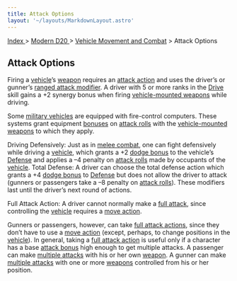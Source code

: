 ```yaml
---
title: Attack Options
layout: '~/layouts/MarkdownLayout.astro'
---
```


[ Index ](/) > [ Modern D20 ](/modern.d20.srd) > [Vehicle Movement and Combat](/modern.d20.srd/vehicle.movement.and.combat) > Attack Options

## Attack Options

Firing a [vehicle](/modern.d20.srd/equipment/equipment.vehicles)’s
[weapon](/modern.d20.srd/equipment/military.vehicles) requires an [attack action](/modern.d20.srd/combat/attack.actions) and uses the driver’s or
gunner’s [ranged attack modifier](/modern.d20.srd/combat/attack.bonus). A
driver with 5 or more ranks in the [Drive](/modern.d20.srd/skills/drive) skill
gains a +2 synergy bonus when firing [vehicle-mounted weapons](/modern.d20.srd/equipment/military.vehicles) while driving.

Some [military vehicles](/modern.d20.srd/equipment/military.vehicles) are
equipped with fire-control computers. These systems grant equipment
[bonuses](/modern.d20.srd/combat/attack.bonus) on [attack rolls](/modern.d20.srd/combat/attack.roll) with the [vehicle-mounted weapons](/modern.d20.srd/equipment/military.vehicles) to which they apply.

Driving Defensively: Just as in [melee combat](/modern.d20.srd/combat),
one can fight defensively while driving a
[vehicle](/modern.d20.srd/equipment/equipment.vehicles), which grants a +2
[dodge bonus](/modern.d20.srd/combat/defense) to the vehicle’s
[Defense](/modern.d20.srd/combat/defense) and applies a –4 penalty on [attack rolls](/modern.d20.srd/combat/attack.roll) made by occupants of the
[vehicle](/modern.d20.srd/equipment/military.vehicles). Total Defense: A
driver can choose the total defense action which grants a +4 [dodge bonus](/modern.d20.srd/combat/defense) to
[Defense](/modern.d20.srd/combat/defense) but does not allow the driver to
attack (gunners or passengers take a –8 penalty on [attack rolls](/modern.d20.srd/combat/attack.roll)). These modifiers last until the
driver’s next round of actions.

Full Attack Action: A driver cannot normally make a [full attack](/modern.d20.srd/combat/full.round.actions), since controlling the
[vehicle](/modern.d20.srd/equipment/military.vehicles) requires a [move action](/modern.d20.srd/combat/move.actions).

Gunners or passengers, however, can take [full attack actions](/modern.d20.srd/combat/full.round.actions), since they don’t have to
use a [move action](/modern.d20.srd/combat/move.actions) (except, perhaps, to
change positions in the
[vehicle](/modern.d20.srd/equipment/equipment.vehicles)). In general, taking a
[full attack action](/modern.d20.srd/combat/full.round.actions) is useful only
if a character has a base [attack bonus](/modern.d20.srd/combat/attack.bonus)
high enough to get multiple attacks. A passenger can make [multiple attacks](/modern.d20.srd/combat/full.round.actions) with his or her own
[weapon](/modern.d20.srd/equipment/equipment.weapons). A gunner can make
[multiple attacks](/modern.d20.srd/combat/full.round.actions) with one or more
[weapons](/modern.d20.srd/equipment/equipment.weapons) controlled from his or
her position.

